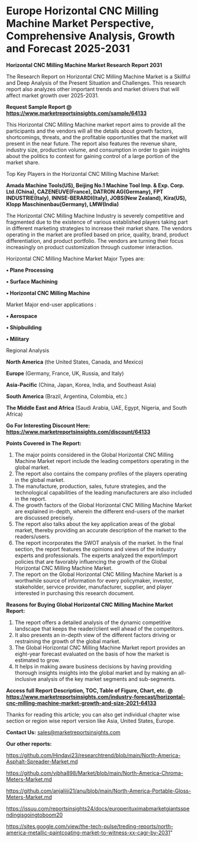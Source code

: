 # Europe Horizontal CNC Milling Machine Market Perspective, Comprehensive Analysis, Growth and Forecast 2025-2031

<strong>Horizontal CNC Milling Machine Market Research Report 2031</strong>

The Research Report on Horizontal CNC Milling Machine Market is a Skillful and Deep Analysis of the Present Situation and Challenges. This research report also analyzes other important trends and market drivers that will affect market growth over 2025-2031.

<strong>Request Sample Report @ <a href=https://www.marketreportsinsights.com/sample/64133>https://www.marketreportsinsights.com/sample/64133</a></strong>

This Horizontal CNC Milling Machine market report aims to provide all the participants and the vendors will all the details about growth factors, shortcomings, threats, and the profitable opportunities that the market will present in the near future. The report also features the revenue share, industry size, production volume, and consumption in order to gain insights about the politics to contest for gaining control of a large portion of the market share.

Top Key Players in the Horizontal CNC Milling Machine Market:

<strong>Amada Machine Tools(US), Beijing No.1 Machine Tool Imp. & Exp. Corp. Ltd.(China), CAZENEUVE(France), DATRON AG(Germany), FPT INDUSTRIE(Italy), INNSE-BERARDI(Italy), JOBS(New Zealand), Kira(US), Klopp Maschinenbau(Germany), LMW(India)</strong>

The Horizontal CNC Milling Machine Industry is severely competitive and fragmented due to the existence of various established players taking part in different marketing strategies to increase their market share. The vendors operating in the market are profiled based on price, quality, brand, product differentiation, and product portfolio. The vendors are turning their focus increasingly on product customization through customer interaction.

Horizontal CNC Milling Machine Market Major Types are:

<strong>• Plane Processing

• Surface Machining

• Horizontal CNC Milling Machine</strong>

Market Major end-user applications :

<strong>• Aerospace

• Shipbuilding

• Military</strong>

Regional Analysis

</u><strong><b>North America</b></strong> (the United States, Canada, and Mexico)

<strong><b>Europe </b></strong>(Germany, France, UK, Russia, and Italy)

<strong><b>Asia-Pacific</b></strong> (China, Japan, Korea, India, and Southeast Asia)

<strong><b>South America</b></strong> (Brazil, Argentina, Colombia, etc.)

<strong><b>The Middle East and Africa</b></strong> (Saudi Arabia, UAE, Egypt, Nigeria, and South Africa)

<strong>Go For Interesting Discount Here: <a href=https://www.marketreportsinsights.com/discount/64133>https://www.marketreportsinsights.com/discount/64133</a></strong>

<strong>Points Covered in The Report:</strong>
<ol>
  <li>The major points considered in the Global Horizontal CNC Milling Machine Market report include the leading competitors operating in the global market.</li>
  <li>The report also contains the company profiles of the players operating in the global market.</li>
  <li>The manufacture, production, sales, future strategies, and the technological capabilities of the leading manufacturers are also included in the report.</li>
  <li>The growth factors of the Global Horizontal CNC Milling Machine Market are explained in-depth, wherein the different end-users of the market are discussed precisely.</li>
  <li>The report also talks about the key application areas of the global market, thereby providing an accurate description of the market to the readers/users.</li>
  <li>The report incorporates the SWOT analysis of the market. In the final section, the report features the opinions and views of the industry experts and professionals. The experts analyzed the export/import policies that are favorably influencing the growth of the Global Horizontal CNC Milling Machine Market.</li>
  <li>The report on the Global Horizontal CNC Milling Machine Market is a worthwhile source of information for every policymaker, investor, stakeholder, service provider, manufacturer, supplier, and player interested in purchasing this research document.</li>
</ol>
<strong>Reasons for Buying Global Horizontal CNC Milling Machine Market Report:</strong>

<ol>
  <li>The report offers a detailed analysis of the dynamic competitive landscape that keeps the reader/client well ahead of the competitors.</li>
  <li>It also presents an in-depth view of the different factors driving or restraining the growth of the global market.</li>
  <li>The Global Horizontal CNC Milling Machine Market report provides an eight-year forecast evaluated on the basis of how the market is estimated to grow.</li>
  <li>It helps in making aware business decisions by having providing thorough insights insights into the global market and by making an all-inclusive analysis of the key market segments and sub-segments.</li>
</ol>
<strong>Access full Report Description, TOC, Table of Figure, Chart, etc. @ <a href=https://www.marketreportsinsights.com/industry-forecast/horizontal-cnc-milling-machine-market-growth-and-size-2021-64133>https://www.marketreportsinsights.com/industry-forecast/horizontal-cnc-milling-machine-market-growth-and-size-2021-64133</a></strong>


Thanks for reading this article; you can also get individual chapter wise section or region wise report version like Asia, United States, Europe.

<strong>Contact Us:</strong>
sales@marketreportsinsights.com

<strong>Our other reports:</strong>

<a href=https://github.com/Hindavi23/researchtrend/blob/main/North-America-Asphalt-Spreader-Market.md>https://github.com/Hindavi23/researchtrend/blob/main/North-America-Asphalt-Spreader-Market.md</a>

<a href=https://github.com/vibha898/Market/blob/main/North-America-Chroma-Meters-Market.md>https://github.com/vibha898/Market/blob/main/North-America-Chroma-Meters-Market.md</a>

<a href=https://github.com/anjaliiii21/anu/blob/main/North-America-Portable-Gloss-Meters-Market.md>https://github.com/anjaliiii21/anu/blob/main/North-America-Portable-Gloss-Meters-Market.md</a>

<a href=https://issuu.com/reportsinsights24/docs/europerituximabmarketgiantsspendingisgoingtoboom20>https://issuu.com/reportsinsights24/docs/europerituximabmarketgiantsspendingisgoingtoboom20</a>

<a href=https://sites.google.com/view/the-tech-pulse/treding-reports/north-america-metallic-paintcoating-market-to-witness-xx-cagr-by-2031>https://sites.google.com/view/the-tech-pulse/treding-reports/north-america-metallic-paintcoating-market-to-witness-xx-cagr-by-2031</a>"
